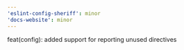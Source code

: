 ```yaml
---
'eslint-config-sheriff': minor
'docs-website': minor
---
```


feat(config): added support for reporting unused directives
